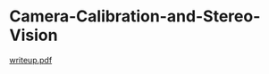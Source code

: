 # Camera-Calibration-and-Stereo-Vision
[writeup.pdf](https://github.com/nasremp/Camera-Calibration-and-Stereo-Vision/files/8734978/writeup.pdf)
